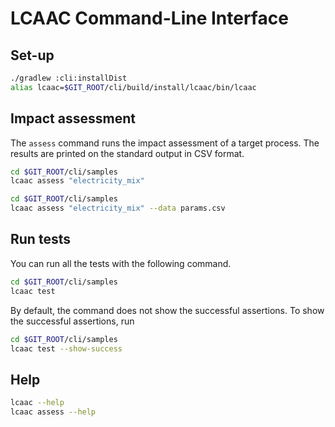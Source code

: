 # LCAAC Command-Line Interface

## Set-up

```bash
./gradlew :cli:installDist
alias lcaac=$GIT_ROOT/cli/build/install/lcaac/bin/lcaac
```

## Impact assessment

The `assess` command runs the impact assessment of a target process.
The results are printed on the standard output in CSV format.

```bash
cd $GIT_ROOT/cli/samples
lcaac assess "electricity_mix"
```

```bash
cd $GIT_ROOT/cli/samples
lcaac assess "electricity_mix" --data params.csv
```

## Run tests

You can run all the tests with the following command.
```bash
cd $GIT_ROOT/cli/samples
lcaac test
```

By default, the command does not show the successful assertions.
To show the successful assertions, run
```bash
cd $GIT_ROOT/cli/samples
lcaac test --show-success
```

## Help

```bash
lcaac --help
lcaac assess --help
```
